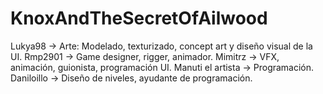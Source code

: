 # KnoxAndTheSecretOfAilwood

Lukya98 -> Arte: Modelado, texturizado, concept art y diseño visual de la UI.
Rmp2901 -> Game designer, rigger, animador.
Mimitrz -> VFX, animación, guionista, programación UI.
Manuti el artista -> Programación.
Daniloillo -> Diseño de niveles, ayudante de programación.
